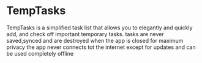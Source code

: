 # TempTasks
TempTasks is a simplified task list that allows you to elegantly and quickly add, and check off important temporary tasks.
tasks are never saved,synced and are destroyed when the app is closed for maximum privacy
the app never connects tot the internet except for updates and can be used completely offline
